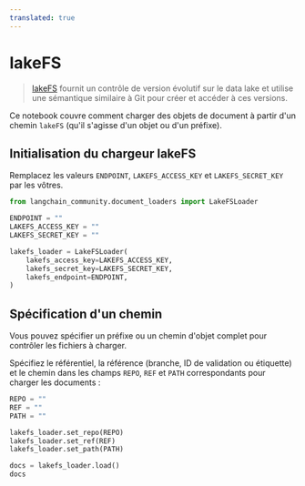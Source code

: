 ```yaml
---
translated: true
---
```


# lakeFS

>[lakeFS](https://docs.lakefs.io/) fournit un contrôle de version évolutif sur le data lake et utilise une sémantique similaire à Git pour créer et accéder à ces versions.

Ce notebook couvre comment charger des objets de document à partir d'un chemin `lakeFS` (qu'il s'agisse d'un objet ou d'un préfixe).

## Initialisation du chargeur lakeFS

Remplacez les valeurs `ENDPOINT`, `LAKEFS_ACCESS_KEY` et `LAKEFS_SECRET_KEY` par les vôtres.

```python
from langchain_community.document_loaders import LakeFSLoader
```

```python
ENDPOINT = ""
LAKEFS_ACCESS_KEY = ""
LAKEFS_SECRET_KEY = ""

lakefs_loader = LakeFSLoader(
    lakefs_access_key=LAKEFS_ACCESS_KEY,
    lakefs_secret_key=LAKEFS_SECRET_KEY,
    lakefs_endpoint=ENDPOINT,
)
```

## Spécification d'un chemin

Vous pouvez spécifier un préfixe ou un chemin d'objet complet pour contrôler les fichiers à charger.

Spécifiez le référentiel, la référence (branche, ID de validation ou étiquette) et le chemin dans les champs `REPO`, `REF` et `PATH` correspondants pour charger les documents :

```python
REPO = ""
REF = ""
PATH = ""

lakefs_loader.set_repo(REPO)
lakefs_loader.set_ref(REF)
lakefs_loader.set_path(PATH)

docs = lakefs_loader.load()
docs
```
